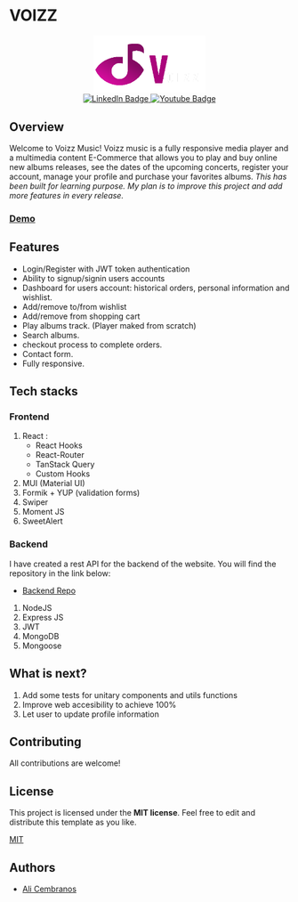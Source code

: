 # VOIZZ

<div id="header" align="center">
  <img src="https://github.com/alicembranos/react-ecommerce/blob/main/src/assets/img/gallery/logo.png" width="40%"/>
</div> 
 
 <div id="badges" align="center">
  <a href="https://www.linkedin.com/in/aliciacembranos/">
    <img src="https://img.shields.io/badge/LinkedIn-blue?style=for-the-badge&logo=linkedin&logoColor=white" alt="LinkedIn Badge" width="7%"/>
  </a>
  <a href="">
    <img src="https://img.shields.io/badge/YouTube-red?style=for-the-badge&logo=youtube&logoColor=white" alt="Youtube Badge" width="7%"/>
  </a>
</div>
  
<!--[Trello clone](https://github.com/knowankit/trello-clone/blob/develop/demo.gif)-->

## Overview

Welcome to Voizz Music! Voizz music is a fully responsive media player and a multimedia content E-Commerce that allows you to play and buy online new albums releases, see the dates of the upcoming concerts, register your account, manage your profile and purchase your favorites albums.
_This has been built for learning purpose. My plan is to improve this project and add more features in every release._

### [Demo](http://react-ecommerce-pi.vercel.app/) 

## Features

- Login/Register with JWT token authentication
- Ability to signup/signin users accounts
- Dashboard for users account: historical orders, personal information and wishlist.
- Add/remove to/from wishlist
- Add/remove from shopping cart
- Play albums track. (Player maked from scratch)
- Search albums.
- checkout process to complete orders.
- Contact form.
- Fully responsive.

## Tech stacks

### Frontend

1. React :
    * React Hooks
    * React-Router
    * TanStack Query
    * Custom Hooks
2. MUI (Material UI)
3. Formik + YUP (validation forms)
4. Swiper
5. Moment JS
6. SweetAlert

### Backend

I have created a rest API for the backend of the website. You will find the repository in the link below:

- [Backend Repo](https://github.com/alicembranos/backend-ecommerce)

1. NodeJS 
2. Express JS
3. JWT
4. MongoDB
5. Mongoose

## What is next?
1. Add some tests for unitary components and utils functions
2. Improve web accesibility to achieve 100%
3. Let user to update profile information

## Contributing

All contributions are welcome!

## License

This project is licensed under the **MIT license**. Feel free to edit and distribute this template as you like.

[MIT](https://choosealicense.com/licenses/mit/)

## Authors

- [Ali Cembranos](https://www.github.com/alicembranos)

